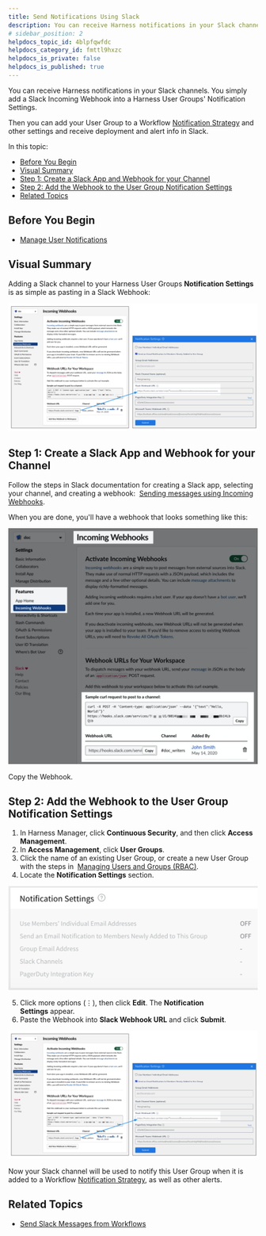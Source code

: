 ```yaml
---
title: Send Notifications Using Slack
description: You can receive Harness notifications in your Slack channels. You simply add a Slack Incoming Webhook into a Harness User Groups' Notification Settings. Then you can add your User Group to a Workflow…
# sidebar_position: 2
helpdocs_topic_id: 4blpfqwfdc
helpdocs_category_id: fmttl9hxzc
helpdocs_is_private: false
helpdocs_is_published: true
---
```


You can receive Harness notifications in your Slack channels. You simply add a Slack Incoming Webhook into a Harness User Groups' Notification Settings.

Then you can add your User Group to a Workflow [Notification Strategy](../../../continuous-delivery/model-cd-pipeline/workflows/add-notification-strategy-new-template.md) and other settings and receive deployment and alert info in Slack. 

In this topic:

* [Before You Begin](#before-you-begin)
* [Visual Summary](#visual-summary)
* [Step 1: Create a Slack App and Webhook for your Channel](#step-1-create-a-slack-app-and-webhook-for-your-channel)
* [Step 2: Add the Webhook to the User Group Notification Settings](#step-2-add-the-webhook-to-the-user-group-notification-settings)
* [Related Topics](#related-topics)

## Before You Begin

* [Manage User Notifications](notification-groups.md)

## Visual Summary

Adding a Slack channel to your Harness User Groups **Notification Settings** is as simple as pasting in a Slack Webhook:

![](./static/send-notification-using-slack-00.png)


## Step 1: Create a Slack App and Webhook for your Channel

Follow the steps in Slack documentation for creating a Slack app, selecting your channel, and creating a webhook:  [Sending messages using Incoming Webhooks](https://api.slack.com/messaging/webhooks).

When you are done, you'll have a webhook that looks something like this:

[![](./static/send-notification-using-slack-01.png)
](./static/send-notification-using-slack-01.png)

Copy the Webhook.

## Step 2: Add the Webhook to the User Group Notification Settings

1. In Harness Manager, click **Continuous Security**, and then click **Access Management**.
2. In **Access Management**, click **User Groups**.
3. Click the name of an existing User Group, or create a new User Group with the steps in  [Managing Users and Groups (RBAC)](../../security/access-management-howtos/users-and-permissions.md).
4. Locate the **Notification Settings** section.

[![](./static/send-notification-using-slack-03.png)
](./static/send-notification-using-slack-03.png)

5. Click more options (⋮), then click **Edit**. The **Notification Settings** appear.
6. Paste the Webhook into **Slack Webhook URL** and click **Submit**.

![](./static/send-notification-using-slack-05.png)

Now your Slack channel will be used to notify this User Group when it is added to a Workflow [Notification Strategy](../../../continuous-delivery/model-cd-pipeline/workflows/add-notification-strategy-new-template.md), as well as other alerts.

## Related Topics

* [Send Slack Messages from Workflows](slack-notifications.md)

